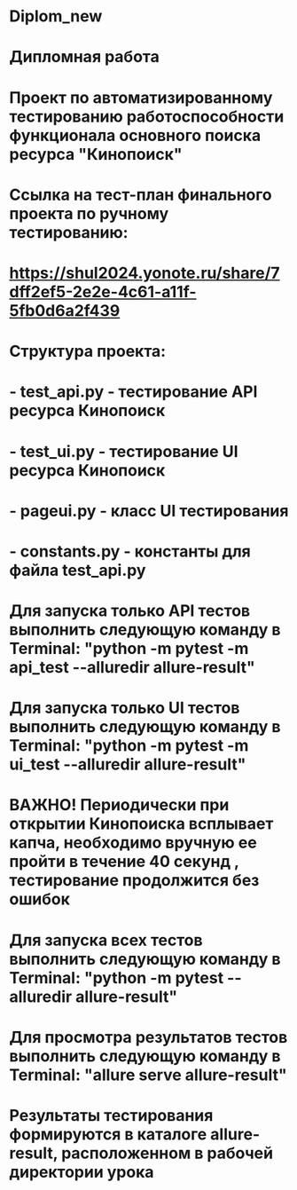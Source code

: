 # Diplom_new
# Дипломная работа
# Проект по автоматизированному тестированию работоспособности функционала основного поиска ресурса "Кинопоиск"

# Ссылка на тест-план финального проекта по ручному тестированию:
# https://shul2024.yonote.ru/share/7dff2ef5-2e2e-4c61-a11f-5fb0d6a2f439

# Структура проекта:
# - test_api.py - тестирование API ресурса Кинопоиск
# - test_ui.py - тестирование UI ресурса Кинопоиск
# - pageui.py - класс UI тестирования
# - constants.py - константы для файла test_api.py

# Для запуска только API тестов выполнить следующую команду в Terminal: "python -m pytest -m api_test --alluredir allure-result"
# Для запуска только UI тестов выполнить следующую команду в Terminal: "python -m pytest -m ui_test --alluredir allure-result"
# ВАЖНО! Периодически при открытии Кинопоиска всплывает капча, необходимо вручную ее пройти в течение 40 секунд , тестирование продолжится без ошибок
# Для запуска всех тестов выполнить следующую команду в Terminal: "python -m pytest --alluredir allure-result"
# Для просмотра результатов тестов выполнить следующую команду в Terminal: "allure serve allure-result"
# Результаты тестирования формируются в каталоге allure-result, расположенном в рабочей директории урока
